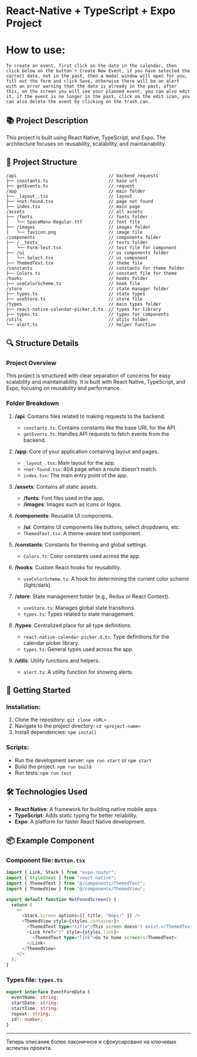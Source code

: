 # React-Native + TypeScript + Expo Project

# How to use:

```
To create an event, first click on the date in the calendar, then click below on the button + Create New Event, if you have selected the correct date, not in the past, then a modal window will open for you, fill out the form and click Save, otherwise there will be an alert with an error warning that the date is already in the past, after this, on the screen you will see your planned event, you can also edit it, if the event is no longer in the past, click on the edit icon, you can also delete the event by clicking on the trash can.
```

## 📚 Project Description

This project is built using React Native, TypeScript, and Expo. The architecture focuses on reusability, scalability, and maintainability.

## 📂 Project Structure

```
/api                                   // backend requests
├── constants.ts                       // base url
├── getEvents.ts                       // request
/app                                   // main folder
├── _layout_.tsx                       // layout
├── +not-found.tsx                     // page not found
├── index.tsx                          // main page
/assets                                // all assets
├── /fonts                             // fonts folder
|   └── SpaceMono-Regular.ttf          // font file
├── /images                            // images folder
|   └── favicon.png                    // image file
/components                            // components folder
├── /__tests__                         // tests folder
|   └── Form-test.tsx                  // test file for component
├── /ui                                // ui components folder
|   └── Select.tsx                     // ui component
├── ThemedText.tsx                     // theme file
/constants                             // constants for theme folder
├── Colors.ts                          // constant file for theme
/hooks                                 // hooks folder
├── useColorScheme.ts                  // hook file
/store                                 // state manager folder
├── types.ts                           // state types
├── useStore.ts                        // store file
/types                                 // main types folder
├── react-native-calendar-picker.d.ts  // types for library
├── types.ts                           // types for components
/utils                                 // utils folder
└── alert.ts                           // helper function
```

## 🔍 Structure Details

### Project Overview

This project is structured with clear separation of concerns for easy scalability and maintainability. It is built with React Native, TypeScript, and Expo, focusing on reusability and performance.

### Folder Breakdown

1. **/api**: Contains files related to making requests to the backend.
   - `constants.ts`: Contains constants like the base URL for the API.
   - `getEvents.ts`: Handles API requests to fetch events from the backend.

2. **/app**: Core of your application containing layout and pages.
   - `_layout_.tsx`: Main layout for the app.
   - `+not-found.tsx`: 404 page when a route doesn't match.
   - `index.tsx`: The main entry point of the app.

3. **/assets**: Contains all static assets.
   - **/fonts**: Font files used in the app.
   - **/images**: Images such as icons or logos.

4. **/components**: Reusable UI components.
   - **/ui**: Contains UI components like buttons, select dropdowns, etc.
   - `ThemedText.tsx`: A theme-aware text component.

5. **/constants**: Constants for theming and global settings.
   - `Colors.ts`: Color constants used across the app.

6. **/hooks**: Custom React hooks for reusability.
   - `useColorScheme.ts`: A hook for determining the current color scheme (light/dark).

7. **/store**: State management folder (e.g., Redux or React Context).
   - `useStore.ts`: Manages global state transitions.
   - `types.ts`: Types related to state management.

8. **/types**: Centralized place for all type definitions.
   - `react-native-calendar-picker.d.ts`: Type definitions for the calendar picker library.
   - `types.ts`: General types used across the app.

9. **/utils**: Utility functions and helpers.
   - `alert.ts`: A utility function for showing alerts.

## 🚀 Getting Started

### Installation:

1. Clone the repository: `git clone <URL>`
2. Navigate to the project directory: `cd <project-name>`
3. Install dependencies: `npm install`

### Scripts:

- Run the development server: `npm run start` or `npm start`
- Build the project: `npm run build`
- Run tests: `npm run test`

## 🛠️ Technologies Used

- **React Native**: A framework for building native mobile apps.
- **TypeScript**: Adds static typing for better reliability.
- **Expo**: A platform for faster React Native development.

## 📦 Example Component

### Component file: `Button.tsx`

```ts
import { Link, Stack } from "expo-router";
import { StyleSheet } from "react-native";
import { ThemedText } from "@/components/ThemedText";
import { ThemedView } from "@/components/ThemedView";

export default function NotFoundScreen() {
  return (
    <>
      <Stack.Screen options={{ title: "Oops!" }} />
      <ThemedView style={styles.container}>
        <ThemedText type="title">This screen doesn't exist.</ThemedText>
        <Link href="/" style={styles.link}>
          <ThemedText type="link">Go to home screen!</ThemedText>
        </Link>
      </ThemedView>
    </>
  );
}
```

### Types file: `types.ts`

```ts
export interface EventFormData {
  eventName: string;
  startDate: string;
  startTime: string;
  repeat: string;
  id?: number;
}
```

---

Теперь описание более лаконичное и сфокусировано на ключевых аспектах проекта.
